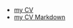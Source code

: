 - [my CV](https://1million2.github.io/projects/cv/)
- [my CV Markdown](https://1million2.github.io/rsschool-cv/cv)